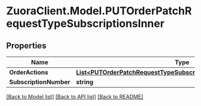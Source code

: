 # ZuoraClient.Model.PUTOrderPatchRequestTypeSubscriptionsInner

## Properties

Name | Type | Description | Notes
------------ | ------------- | ------------- | -------------
**OrderActions** | [**List&lt;PUTOrderPatchRequestTypeSubscriptionsInnerOrderActionsInner&gt;**](PUTOrderPatchRequestTypeSubscriptionsInnerOrderActionsInner.md) |  | [optional] 
**SubscriptionNumber** | **string** |  | [optional] 

[[Back to Model list]](../README.md#documentation-for-models) [[Back to API list]](../README.md#documentation-for-api-endpoints) [[Back to README]](../README.md)

